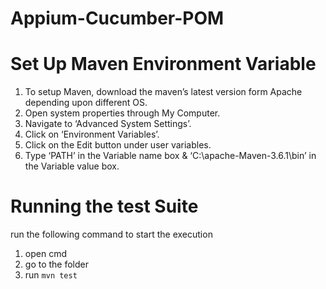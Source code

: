 # Appium-Cucumber-POM
# Set Up Maven Environment Variable
1. To setup Maven, download the maven’s latest version form Apache depending upon different OS.
2. Open system properties through My Computer.
3. Navigate to ‘Advanced System Settings’.
4. Click on ‘Environment Variables’.
5. Click on the Edit button under user variables.
6. Type ‘PATH’ in the Variable name box & ‘C:\apache-Maven-3.6.1\bin’ in the Variable value box.

# Running the test Suite
run the following command to start the execution
1. open cmd
2. go to the folder
3. run `mvn test`
